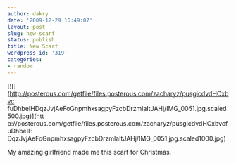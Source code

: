 ```yaml
---
author: dakry
date: '2009-12-29 16:49:07'
layout: post
slug: new-scarf
status: publish
title: New Scarf
wordpress_id: '319'
categories:
- random
---
```


[![](http://posterous.com/getfile/files.posterous.com/zacharyz/pusgicdvdHCxbvc
fuDhbeIHDqzJvjAeFoGnpmhxsagpyFzcbDrzmlaItJAHj/IMG_0051.jpg.scaled500.jpg)](htt
p://posterous.com/getfile/files.posterous.com/zacharyz/pusgicdvdHCxbvcfuDhbeIH
DqzJvjAeFoGnpmhxsagpyFzcbDrzmlaItJAHj/IMG_0051.jpg.scaled1000.jpg)

My amazing girlfriend made me this scarf for Christmas.

